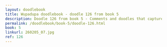 ```yaml
---
layout: doodlebook
title: Wupadupa doodlebook - doodle 126 from book 5
description: Doodle 126 from book 5 - Comments and doodles that capture the essence of this event  
permalink: /doodlebook/book-5/doodle-126.html
book: 5
linkurl: 260205_07.jpg
ref: 126
---	  
```

																																																																							